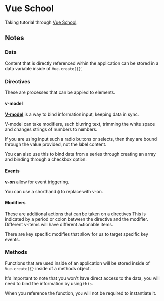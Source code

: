 # Vue School

Taking tutorial through [Vue School](https://vueschool.io/lessons/).

## Notes

### Data

Content that is directly referenced within the application can be stored in a data variable inside of `Vue.create({})`

### Directives

These are processes that can be applied to elements.

#### v-model

[**V-model**](https://vuejs.org/guide/components/v-model.html) is a way to bind information input, keeping data in sync.

V-model can take modifiers, such blurring text, trimming the white space and changes strings of numbers to numbers.

If you are using input such a radio buttons or selects, then they are bound through the value provided, not the label content.

You can also use this to bind data from a series through creating an array and binding through a checkbox option.

#### Events

[**v-on**](https://vuejs.org/api/built-in-directives.html#v-on)
 allow for event triggering.

 You can use a shorthand `@` to replace with v-on.

#### Modifiers

These are additional actions that can be taken on a directives This is indicated by a period or colon between the directive and the modifier. Different v-items will have different actionable items.

There are key specific modifies that allow for us to target specific key events.

### Methods

Functions that are used inside of an application will be stored inside of `Vue.create({}` inside of a methods object.

It's important to note that you won't have direct access to the data, you will need to bind the information by using `this`.

When you reference the function, you will not be required to instantiate it.

